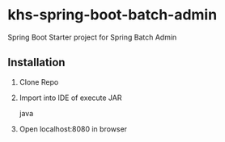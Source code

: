 # khs-spring-boot-batch-admin
Spring Boot Starter project for Spring Batch Admin


## Installation 

1) Clone Repo 

2) Import into IDE of execute JAR 

     java 
     
3) Open localhost:8080 in browser






